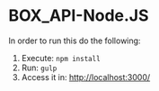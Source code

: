 # BOX_API-Node.JS

In order to run this do the following:
1. Execute: `npm install`
2. Run: `gulp`
3. Access it in: [http://localhost:3000/](http://localhost:3000/)
